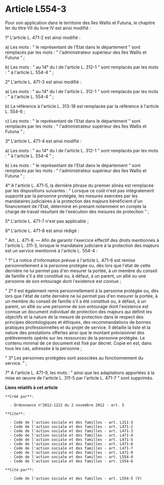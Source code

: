 # Article L554-3

Pour son application dans le territoire des îles Wallis et Futuna, le chapitre Ier du titre VII du livre IV est ainsi
modifié : 

1° L'article L. 471-2 est ainsi modifié : 

a) Les mots : " le représentant de l'Etat dans le département ” sont remplacés par les mots : " l'administrateur supérieur
des îles Wallis et Futuna ” ; 

b) Les mots : " au 14° du I de l'article L. 312-1 ” sont remplacés par les mots : " à l'article L. 554-4 ” ; 

2° L'article L. 471-3 est ainsi modifié : 

a) Les mots : " au 14° du I de l'article L. 312-1 ” sont remplacés par les mots : " à l'article L. 554-4 ” ; 

b) La référence à l'article L. 313-18 est remplacée par la référence à l'article L. 554-6 ; 

c) Les mots : " le représentant de l'Etat dans le département ” sont remplacés par les mots : " l'administrateur supérieur
des îles Wallis et Futuna ” ; 

3° L'article L. 471-4 est ainsi modifié : 

a) Les mots : " au 14° du I de l'article L. 312-1 ” sont remplacés par les mots : " à l'article L. 554-4 ” ; 

b) Les mots : " le représentant de l'Etat dans le département ” sont remplacés par les mots : " l'administrateur supérieur
des îles Wallis et Futuna ” ; 

4° A l'article L. 471-5, la dernière phrase du premier alinéa est remplacée par les dispositions suivantes : " Lorsque ce
coût n'est pas intégralement supporté par la personne protégée, les mesures exercées par les mandataires judiciaires à la
protection des majeurs bénéficient d'un financement de l'Etat, déterminé en prenant notamment en compte la charge de travail
résultant de l'exécution des mesures de protection ” ; 

5° L'article L. 471-7 n'est pas applicable ; 

6° L'article L. 471-8 est ainsi rédigé : 

" Art. L. 471-8. ― Afin de garantir l'exercice effectif des droits mentionnés à l'article L. 311-3, lorsque le mandataire
judiciaire à la protection des majeurs est un service mentionné à l'article L. 554-4 : 

" 1° La notice d'information prévue à l'article L. 471-6 est remise personnellement à la personne protégée ou, dès lors que
l'état de cette dernière ne lui permet pas d'en mesurer la portée, à un membre du conseil de famille s'il a été constitué ou,
à défaut, à un parent, un allié ou une personne de son entourage dont l'existence est connue ; 

" 2° Il est également remis personnellement à la personne protégée ou, dès lors que l'état de cette dernière ne lui permet
pas d'en mesurer la portée, à un membre du conseil de famille s'il a été constitué ou, à défaut, à un parent, un allié ou une
personne de son entourage dont l'existence est connue un document individuel de protection des majeurs qui définit les
objectifs et la nature de la mesure de protection dans le respect des principes déontologiques et éthiques, des
recommandations de bonnes pratiques professionnelles et du projet de service. Il détaille la liste et la nature des
prestations offertes ainsi que le montant prévisionnel des prélèvements opérés sur les ressources de la personne protégée. Le
contenu minimal de ce document est fixé par décret. Copie en est, dans tous les cas, adressée à la personne ; 

" 3° Les personnes protégées sont associées au fonctionnement du service. ” ; 

7° A l'article L. 471-9, les mots : " ainsi que les adaptations apportées à la mise en œuvre de l'article L. 311-5 par
l'article L. 471-7 ” sont supprimés.

**Liens relatifs à cet article**

	**Créé par**:

	  - Ordonnance n°2012-1222 du 2 novembre 2012 - art. 5

	**Cite**:

	  - Code de l'action sociale et des familles - art. L311-3
	  - Code de l'action sociale et des familles - art. L471-2
	  - Code de l'action sociale et des familles - art. L471-3
	  - Code de l'action sociale et des familles - art. L471-4
	  - Code de l'action sociale et des familles - art. L471-5
	  - Code de l'action sociale et des familles - art. L471-6
	  - Code de l'action sociale et des familles - art. L471-7
	  - Code de l'action sociale et des familles - art. L471-9
	  - Code de l'action sociale et des familles - art. L554-4
	  - Code de l'action sociale et des familles - art. L554-6

	**Cité par**:

	  - Code de l'action sociale et des familles - art. L554-5 (V)
